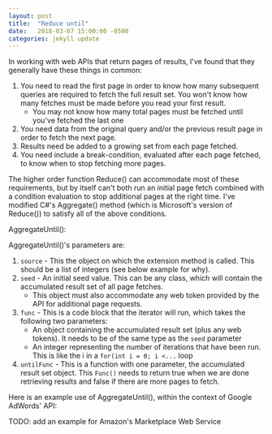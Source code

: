 ```yaml
---
layout: post
title:  "Reduce until"
date:   2018-03-07 15:00:00 -0500
categories: jekyll update
---
```

In working with web APIs that return pages of results, I've found that they generally have these things in common: 

1. You need to read the first page in order to know how many subsequent queries are required to fetch the full result set.  You won't know how many fetches must be made before you read your first result.
    * You may not know how many total pages must be fetched until you've fetched the last one
2. You need data from the original query and/or the previous result page in order to fetch the next page.
3. Results need be added to a growing set from each page fetched.
4. You need include a break-condition, evaluated after each page fetched, to know when to stop fetching more pages.

The higher order function Reduce() can accommodate most of these requirements, but by itself can't both run an initial page fetch combined with a condition evaluation to stop additional pages at the right time.  I've modified C#'s Aggregate() method (which is Microsoft's version of Reduce()) to satisfy all of the above conditions.

AggregateUntil():

<script src="https://gist.github.com/vector623/9cf726e029c40de93b6052479e684d1d.js"></script>

AggregateUntil()'s parameters are:

1. `source` - This the object on which the extension method is called.  This should be a list of integers (see below example for why).
2. `seed` - An initial seed value.  This can be any class, which will contain the accumulated result set of all page fetches.
    * This object must also accommodate any web token provided by the API for additional page requests.
3. `func` - This is a code block that the iterator will run, which takes the following two parameters:
    * An object containing the accumulated result set (plus any web tokens).  It needs to be of the same type as the `seed` parameter
    * An integer representing the number of iterations that have been run.  This is like the i in a `for(int i = 0; i <...` loop
4. `untilFunc` - This is a function with one parameter, the accumulated result set object.  This `Func()` needs to return true when we are done retrieving results and false if there are more pages to fetch.

Here is an example use of AggregateUntil(), within the context of Google AdWords' API:

<script src="https://gist.github.com/vector623/6c7372bcad22c2a1c5e29c9bba4e5937.js"></script>

TODO: add an example for Amazon's Marketplace Web Service